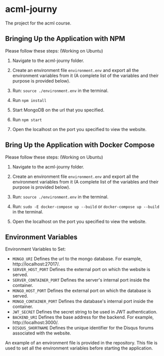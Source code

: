 # acml-journy
The project for the acml course.

## Bringing Up the Application with NPM
Please follow these steps: (Working on Ubuntu)
1. Navigate to the acml-journy folder.

2. Create an environment file `environment.env` and export all the environment variables from it (A complete list of the variables and their purpose is provided below).

3. Run: `source ./environment.env` in the terminal.

4. Run `npm install`

5. Start MongoDB on the url that you specified.

6. Run `npm start`

7. Open the localhost on the port you specified to view the website.

## Bring Up the Application with Docker Compose
Please follow these steps: (Working on Ubuntu)
1. Navigate to the acml-journy folder.

2. Create an environment file `environment.env` and export all the environment variables from it (A complete list of the variables and their purpose is provided below).

3. Run: `source ./environment.env` in the terminal.

4. Run: `sudo -E docker-compose up --build` or `docker-compose up --build` in the terminal.

5. Open the localhost on the port you specified to view the website.

## Environment Variables
Environment Variables to Set:
* `MONGO_URI`
   Defines the url to the mongo database. For example, http://localhost:27017/.
* `SERVER_HOST_PORT`
   Defines the external port on which the website is served.
* `SERVER_CONTAINER_PORT`
   Defines the server's internal port inside the container.
* `MONGO_HOST_PORT`
   Defines the external port on which the database is served.
* `MONGO_CONTAINER_PORT`
   Defines the database's internal port inside the container.
* `JWT_SECRET`
   Defines the secret string to be used in JWT authentication.
* `BACKEND_URI`
   Defines the base address for the backend. For example, http://localhost:3000/.
* `DISQUS_SHORTNAME`
   Defines the unique identifier for the Disqus forums associated with the website.

An example of an environment file is provided in the repository. This file is used to set all the environment variables before starting the application.
